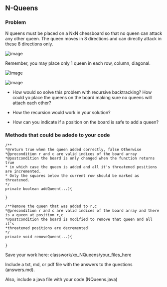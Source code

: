 ## N-Queens

### Problem

N queens must be placed on a NxN chessboard so that no queen can attack any other queen. The queen moves in 8 directions and can directly attack in these 8 directions only.

![image](https://github.com/novillo-cs/apcsa_material/assets/123229891/f37a7fa2-6f40-4017-98ae-753b6fd3b7ae)

Remember, you may place only 1 queen in each row, column, diagonal. 

![image](https://github.com/novillo-cs/apcsa_material/assets/123229891/4608d6e6-560f-4fe4-9323-164502db8947)

![image](https://github.com/novillo-cs/apcsa_material/assets/123229891/ef5a1717-a71d-4fcd-9416-6d1f01e97b4a)

- How would so solve this problem with recursive backtracking? How could yo place the queens on the board making sure no queens will attach each other?

- How the recursion would work in your solution?

- How can you indicate if a position on the board is safe to add a queen?

### Methods that could be adede to your code

```
/**
*@return true when the queen added correctly, false Otherwise
*@precondition r and c are valid indices of the board array
*@postcondition the board is only changed when the function returns true
* in which case the queen is added and all it's threatened positions are incremented.
* Only the squares below the current row should be marked as threatened.
*/
private boolean addQueen(...){

}

/**Remove the queen that was added to r,c
*@precondition r and c are valid indices of the board array and there is a queen at position r,c
*@postcondition the board is modified to remove that queen and all it's
*threatened positions are decremented
*/
private void removeQueen(...){

}
```

Save your work here: classwork/xx_NQueens/your_files_here

Include a txt, md, or pdf file with the answers to the questions (answers.md).

Also, include a java file with your code (NQueens.java)

